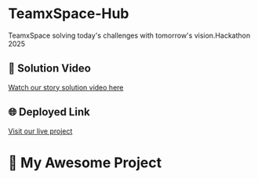 # TeamxSpace-Hub
TeamxSpace solving today's challenges with tomorrow's vision.Hackathon 2025

## 🔗 Solution Video
[Watch our story solution video here](https://drive.google.com/file/d/1Xj_PJBR9oaTXqTsrv5oLLDxYxdQcg63W/view?usp=drive_link)

## 🌐 Deployed Link
[Visit our live project](https://paridhijain-28.github.io/TeamxSpace-Hub/)

# 🌟 My Awesome Project



